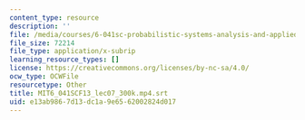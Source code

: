 ```yaml
---
content_type: resource
description: ''
file: /media/courses/6-041sc-probabilistic-systems-analysis-and-applied-probability-fall-2013/e13ab9867d13dc1a9e6562002824d017_MIT6_041SCF13_lec07_300k.mp4.srt
file_size: 72214
file_type: application/x-subrip
learning_resource_types: []
license: https://creativecommons.org/licenses/by-nc-sa/4.0/
ocw_type: OCWFile
resourcetype: Other
title: MIT6_041SCF13_lec07_300k.mp4.srt
uid: e13ab986-7d13-dc1a-9e65-62002824d017
---
```

